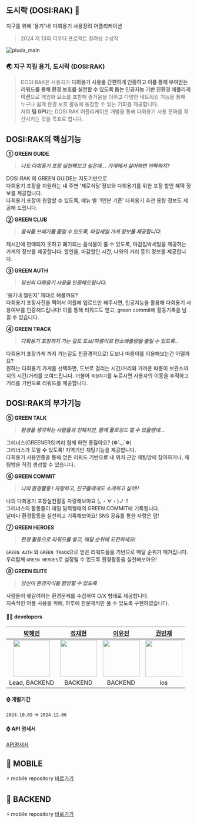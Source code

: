 ##  도시락 (DOSI:RAK) 🌱
지구를 위해 '용기'내! 다회용기 사용장려 어플리케이션 
> 2024 제 13회 피우다 프로젝트 장려상 수상작

![piuda_main](https://github.com/user-attachments/assets/0bed80b9-aa8c-4029-ab57-fb10e656c8ab)

### 🌏 지구 지킬 용기, 도시락 (DOSI:RAK) 
>  DOSI:RAK은 사용자가 **다회용기 사용을 간편하게 인증하고 이를 통해 부여받는 리워드를 통해 환경 보호를 실천할 수 있도록 돕는 인공지능 기반 친환경 애플리케이션**으로
게임화 요소를 포함해 즐거움을 더하고 다양한 네트워킹 기능을 통해 누구나 쉽게 환경 보호 활동에 동참할 수 있는 기회를 제공합니다. </br>
저희 **팀 GPU**는 DOSI:RAK 어플리케이션 개발을 통해 다회용기 사용 문화를 확산시키는 것을 목표로 합니다.  
<!--①②③④⑤⑥⑦⑧⑨⑩-->
##  DOSI:RAK의 핵심기능
**① GREEN GUIDE** 

> ***나도 다회용기 포장 실천해보고 싶은데... 가게에서 싫어하면 어떡하지?***

DOSI:RAK 의 GREEN GUIDE는 지도기반으로 </br>
다회용기 포장을 지원하는 내 주변 '제로식당'정보와 다회용기를 위한 포장 할인 혜택 정보를 제공합니다. </br>
다회용기 포장이 원할할 수 있도록, 메뉴 별 '1인분 기준' 다회용기 추천 용량 정보도 제공해 드립니다. 

**② GREEN CLUB** 
> ***음식물 쓰레기를 줄일 수 있도록, 마감세일 가게 정보를 제공합니다.***

제시간에 판매되지 못하고 폐기되는 음식물이 줄 수 있도록, 마감임박세일을 제공하는 가게의 정보를 제공합니다.
할인율, 마감할인 시간, 나와의 거리 등의 정보를 제공합니다.

**③ GREEN AUTH** 
> ***당신의 다회용기 사용을 인증해드립니다.***

'용기내 챌린지' 제대로 해볼까요? </br>
다회용기 포장사진을 찍어서 어플에 업로드만 해주시면, 인공지능을 활용해 다회용기 사용여부를 인증해드립니다!
이를 통해 리워드도 얻고, green commit에 활동기록을 남길 수 있습니다.

**④ GREEN TRACK** 
> ***다회용기 포장까지 가는 길도 도보/따릉이로 탄소배출량을 줄일 수 있도록..***

다회용기 포장가게 까지 가는길도 친환경적으로! 도보나 따릉이를 이용해보는건 어떨까요? </br>
원하는 다회용기 가게를 선택하면, 도보로 걸리는 시간/거리와 가까운 따릉이 보관소까지의 시간/거리를 보여드립니다.
더불어 `측정하기`를 누르시면 사용자의 이동을 추적하고 거리를 기반으로 리워드를 제공합니다.

<!--①②③④⑤⑥⑦⑧⑨⑩-->
##  DOSI:RAK의 부가기능
**⑤ GREEN TALK** 

> ***환경을 생각하는 사람들과 친해지면, 함께 플로깅도 할 수 있을텐데...***

그리너스(GREENERS)끼리 함께 하면 좋잖아요? (❁´◡`❁)</br>
그리너스가 모일 수 있도록! 지역기반 채팅기능을 제공합니다. </br>
다회용기 사용인증을 통해 얻은 리워드 기반으로 내 위치 근방 채팅방에 참여하거나, 채팅방을 직접 생성할 수 있습니다. 


**⑥ GREEN COMMIT** 

> ***나의 환경활동 ! 자랑하고, 친구들에게도 소개하고 싶어!!***

나의 다회용기 포장실천활동 자랑해보야요 (。・∀・)ノ !! </br>
그리너스의 활동들이 매일 달력형태의 GREEN COMMIT에 기록됩니다. </br>
날마다 환경활동을 실천하고 기록해보아요! SNS 공유를 통한 자랑은 덤! 

**⑦ GREEN HEROES** 

> ***환경 활동으로 리워드를 쌓고, 매달 순위에 도전하세요!***

`GREEN AUTH` 와 `GREEN TRACK`으로 얻은 리워드들을 기반으로 매달 순위가 매겨집니다.</br>
우리함께 `GREEN HEROES`로 설정될 수 있도록 환경활동을 실천해보아요!

**⑧ GREEN ELITE** 

> ***당신이 환경지식을 함양할 수 있도록***

사람들이 헷갈려하는 환경문제를 수집하여 O/X 형태로 제공합니다.</br>
지속적인 어플 사용을 위해, 하루에 한문제씩만 풀 수 있도록 구현하였습니다.</br>

#### 👩‍💻 developers
|[박해인](https://github.com/femmefatalehaein)|[정재현](https://github.com/hyeonjaez)|[이유진](https://github.com/yyujin1231)|[권민재](https://github.com/gomminjae)|
|:---:|:---:|:---:|:---:|
| <img src="https://avatars.githubusercontent.com/u/75514808?v=4" width="100">  | <img src="https://avatars.githubusercontent.com/u/50399586?v=4" width="100">|<img src="https://avatars.githubusercontent.com/u/118620724?v=4" width="100">|<img src="https://avatars.githubusercontent.com/u/48856104?v=4" width="100">|
|Lead, BACKEND| BACKEND | BACKEND | ios |

#### ⌚️ 개발기간
` 2024.10.09 ` → `2024.12.06`

#### ⌚️ API 명세서
[API명세서](https://dosi-rak.github.io/dosirak-be/)

## 📱 MOBILE
⚡️ mobile repository [바로가기](https://github.com/DOSI-RAK/dosirak-ios)

## 🚩 BACKEND
⚡️ mobile repository [바로가기](https://github.com/DOSI-RAK/dosirak-be)


